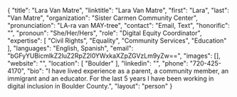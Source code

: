 {
  "title": "Lara Van Matre",
  "linktitle": "Lara Van Matre",
  "first": "Lara",
  "last": "Van Matre",
  "organization": "Sister Carmen Community Center",
  "pronunciation": "LA-ra van MAY-tree",
  "contact": "Email, Text",
  "honorific": "",
  "pronoun": "She/Her/Hers",
  "role": "Digital Equity Coordinator",
  "expertise": [
    "Civil Rights",
    "Equality",
    "Community Services",
    "Education"
  ],
  "languages": "English, Spanish",
  "email": "bGFyYUBicmlkZ2luZ2RpZ2l0YWxkaXZpZGVzLm9yZw==",
  "images": [],
  "website": "",
  "location": [
    "Boulder"
  ],
  "linkedin": "",
  "phone": "720-425-4170",
  "bio": "I have lived experience as a parent, a community member, an immigrant and an educator. For the last 5 years I have been working in digital inclusion in Boulder County.",
  "layout": "person"
}